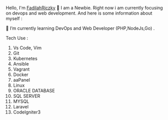 Hello, I'm [FadilahRiczky](https://friczky.github.io) 👋
I am a Newbie. Right now i am currently focusing on devops and web development. And here is some information about myself :

 🌱 I’m currently learning DevOps and Web Developer (PHP,NodeJs,Go) .
 
 Tech Use : 
 
 1. Vs Code, Vim
 2. Git
 3. Kubernetes
 4. Ansible
 5. Vagrant
 6. Docker
 7. aaPanel
 8. Linux
 9. ORACLE DATABASE
 10. SQL SERVER
 11. MYSQL
 12. Laravel
 13. CodeIgniter3


<!-- ## 🏆 Github Trophy -->
<!-- [![trophy](https://github-profile-trophy.vercel.app/?username=friczky)](https://github-profile-trophy.vercel.app/?username=friczky) -->

